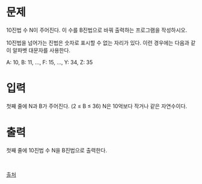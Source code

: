 # 문제
10진법 수 N이 주어진다. 이 수를 B진법으로 바꿔 출력하는 프로그램을 작성하시오.

10진법을 넘어가는 진법은 숫자로 표시할 수 없는 자리가 있다. 이런 경우에는 다음과 같이 알파벳 대문자를 사용한다.

A: 10, B: 11, ..., F: 15, ..., Y: 34, Z: 35

# 입력
첫째 줄에 N과 B가 주어진다. (2 ≤ B ≤ 36) N은 10억보다 작거나 같은 자연수이다.

# 출력
첫째 줄에 10진법 수 N을 B진법으로 출력한다.

<br>

[출처](https://www.acmicpc.net/problem/11005)

